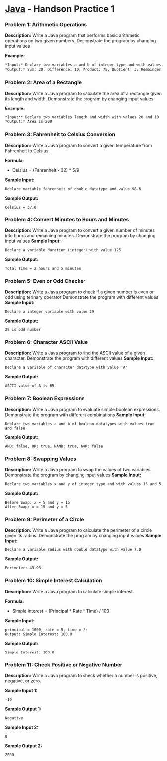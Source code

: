 # [Java](../../) - Handson Practice 1

### Problem 1: Arithmetic Operations
**Description:**
Write a Java program that performs basic arithmetic operations on two given numbers.
Demonstrate the program by changing input values

**Example:**
```md
*Input:* Declare two variables a and b of integer type and with values 15 and 5
*Output:* Sum: 20, Difference: 10, Product: 75, Quotient: 3, Remainder: 0
```


### Problem 2: Area of a Rectangle
**Description:**
Write a Java program to calculate the area of a rectangle given its length and width.
Demonstrate the program by changing input values

**Example:**
```md
*Input:* Declare two variables length and width with values 20 and 10
*Output:* Area is 200
```

### Problem 3: Fahrenheit to Celsius Conversion
**Description:**
Write a Java program to convert a given temperature from Fahrenheit to Celsius.

**Formula:**
- Celsius = (Fahrenheit - 32) * 5/9

**Sample Input:**
```
Declare variable fahrenheit of double datatype and value 98.6
```
**Sample Output:**
```
Celsius = 37.0
```

### Problem 4: Convert Minutes to Hours and Minutes
**Description:**
Write a Java program to convert a given number of minutes into hours and remaining minutes.
Demonstrate the program by changing input values
**Sample Input:**
```
Declare a variable duration (integer) with value 125
```
**Sample Output:**
```
Total Time = 2 hours and 5 minutes
```

### Problem 5: Even or Odd Checker
**Description:**
Write a Java program to check if a given number is even or odd using terinary operator
Demonstrate the program with different values
**Sample Input:**
```
Declare a integer variable with value 29
```
**Sample Output:**
```
29 is odd number
```

### Problem 6: Character ASCII Value
**Description:**
Write a Java program to find the ASCII value of a given character.
Demonstrate the program with different values
**Sample Input:**
```
Declare a variable of character datatype with value 'A'
```
**Sample Output:**
```
ASCII value of A is 65
```

### Problem 7: Boolean Expressions
**Description:**
Write a Java program to evaluate simple boolean expressions.
Demonstrate the program with different combinations
**Sample Input:**
```
Declare two variables a and b of boolean datatypes with values true and false
```
**Sample Output:**
```
AND: false, OR: true, NAND: true, NOR: false
```

### Problem 8: Swapping Values
**Description:**
Write a Java program to swap the values of two variables.
Demonstrate the program by changing input values
**Sample Input:**
```
Declare two variables x and y of integer type and with values 15 and 5
```
**Sample Output:**
```
Before Swap: x = 5 and y = 15
After Swap: x = 15 and y = 5
```

### Problem 9: Perimeter of a Circle
**Description:**
Write a Java program to calculate the perimeter of a circle given its radius.
Demonstrate the program by changing input values
**Sample Input:**
```
Declare a variable radius with double datatype with value 7.0
```
**Sample Output:**
```
Perimeter: 43.98
```

### Problem 10: Simple Interest Calculation
**Description:**
Write a Java program to calculate simple interest.

**Formula:**
- Simple Interest = (Principal * Rate * Time) / 100

**Sample Input:**
```
principal = 1000, rate = 5, time = 2;
Output: Simple Interest: 100.0
```
**Sample Output:**
```
Simple Interest: 100.0
```

### Problem 11: Check Positive or Negative Number
**Description:**
Write a Java program to check whether a number is positive, negative, or zero.

**Sample Input 1:**
```
-10
```
**Sample Output 1:**
```
Negative
```
**Sample Input 2:**
```
0
```
**Sample Output 2:**
```
ZERO
```

